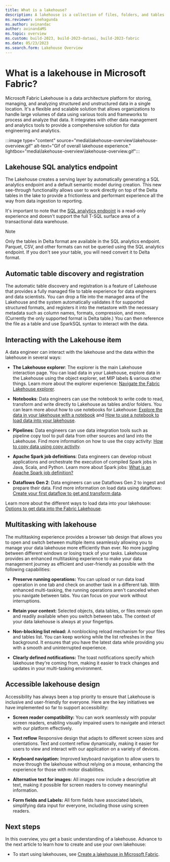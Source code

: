 ```yaml
---
title: What is a lakehouse?
description: A lakehouse is a collection of files, folders, and tables that represent a database over a data lake used by Apache Spark and SQL for big data processing.
ms.reviewer: snehagunda
ms.author: avinandac
author: avinandaMS
ms.topic: overview
ms.custom: build-2023, build-2023-dataai, build-2023-fabric
ms.date: 05/23/2023
ms.search.form: Lakehouse Overview
---
```


# What is a lakehouse in Microsoft Fabric?

Microsoft Fabric Lakehouse is a data architecture platform for storing, managing, and analyzing structured and unstructured data in a single location. It's a flexible and scalable solution that allows organizations to handle large volumes of data using various tools and frameworks to process and analyze that data. It integrates with other data management and analytics tools to provide a comprehensive solution for data engineering and analytics.

:::image type="content" source="media\lakehouse-overview\lakehouse-overview.gif" alt-text="Gif of overall lakehouse experience." lightbox="media\lakehouse-overview\lakehouse-overview.gif":::

## Lakehouse SQL analytics endpoint

The Lakehouse creates a serving layer by automatically generating a SQL analytics endpoint and a default semantic model during creation. This new see-through functionality allows user to work directly on top of the Delta tables in the lake to provide a frictionless and performant experience all the way from data ingestion to reporting.

It's important to note that the [SQL analytics endpoint](lakehouse-sql-analytics-endpoint.md) is a read-only experience and doesn't support the full T-SQL surface area of a transactional data warehouse.

> [!NOTE]
> Only the tables in Delta format are available in the SQL analytics endpoint. Parquet, CSV, and other formats can not be queried using the SQL analytics endpoint. If you don't see your table, you will need convert it to Delta format.

## Automatic table discovery and registration

The automatic table discovery and registration is a feature of Lakehouse that provides a fully managed file to table experience for data engineers and data scientists. You can drop a file into the managed area of the Lakehouse and the system automatically validates it for supported structured formats, and registers it into the metastore with the necessary metadata such as column names, formats, compression, and more. (Currently the only supported format is Delta table.) You can then reference the file as a table and use SparkSQL syntax to interact with the data.

## Interacting with the Lakehouse item

A data engineer can interact with the lakehouse and the data within the lakehouse in several ways:

- **The Lakehouse explorer**: The explorer is the main Lakehouse interaction page. You can load data in your Lakehouse, explore data in the Lakehouse using the object explorer, set MIP labels & various other things. Learn more about the explorer experience: [Navigate the Fabric Lakehouse explorer](navigate-lakehouse-explorer.md).

- **Notebooks**: Data engineers can use the notebook to write code to read, transform and write directly to Lakehouse as tables and/or folders. You can learn more about how to use notebooks for Lakehouse: [Explore the data in your lakehouse with a notebook](lakehouse-notebook-explore.md) and [How to use a notebook to load data into your lakehouse](lakehouse-notebook-load-data.md).

- **Pipelines**: Data engineers can use data integration tools such as pipeline copy tool to pull data from other sources and land into the Lakehouse. Find more information on how to use the copy activity: [How to copy data using copy activity](../data-factory/copy-data-activity.md).

- **Apache Spark job definitions**: Data engineers can develop robust applications and orchestrate the execution of compiled Spark jobs in Java, Scala, and Python. Learn more about Spark jobs: [What is an Apache Spark job definition?](spark-job-definition.md)

- **Dataflows Gen 2**: Data engineers can use Dataflows Gen 2 to ingest and prepare their data. Find more information on load data using dataflows: [Create your first dataflow to get and transform data](../data-factory/create-first-dataflow-gen2.md).

Learn more about the different ways to load data into your lakehouse: [Options to get data into the Fabric Lakehouse](load-data-lakehouse.md).

## Multitasking with lakehouse

The multitasking experience provides a browser tab design that allows you to open and switch between multiple items seamlessly allowing you to manage your data lakehouse more efficiently than ever. No more juggling between different windows or losing track of your tasks. Lakehouse provides an enhanced multitasking experience to make your data management journey as efficient and user-friendly as possible with the following capabilities:

- **Preserve running operations:** You can upload or run data load operation in one tab and check on another task in a different tab. With enhanced multi-tasking, the running operations aren't canceled when you navigate between tabs. You can focus on your work without interruptions.

- **Retain your context:** Selected objects, data tables, or files remain open and readily available when you switch between tabs. The context of your data lakehouse is always at your fingertips.

- **Non-blocking list reload:** A nonblocking reload mechanism for your files and tables list. You can keep working while the list refreshes in the background. It ensures that you have the latest data while providing you with a smooth and uninterrupted experience.

- **Clearly defined notifications:** The toast notifications specify which lakehouse they're coming from, making it easier to track changes and updates in your multi-tasking environment.

## Accessible lakehouse design

Accessibility has always been a top priority to ensure that Lakehouse is inclusive and user-friendly for everyone. Here are the key initiatives we have implemented so far to support accessibility:

- **Screen reader compatibility:** You can work seamlessly with popular screen readers, enabling visually impaired users to navigate and interact with our platform effectively.

- **Text reflow** Responsive design that adapts to different screen sizes and orientations. Text and content reflow dynamically, making it easier for users to view and interact with our application on a variety of devices.

- **Keyboard navigation:** Improved keyboard navigation to allow users to move through the lakehouse without relying on a mouse, enhancing the experience for those with motor disabilities.

- **Alternative text for images:** All images now include a descriptive alt text, making it possible for screen readers to convey meaningful information.

- **Form fields and Labels:** All form fields have associated labels, simplifying data input for everyone, including those using screen readers.

## Next steps

In this overview, you get a basic understanding of a lakehouse. Advance to the next article to learn how to create and use your own lakehouse:

- To start using lakehouses, see [Create a lakehouse in Microsoft Fabric](create-lakehouse.md).
